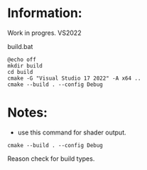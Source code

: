 
# Information:
 Work in progres. VS2022

build.bat
```
@echo off
mkdir build
cd build
cmake -G "Visual Studio 17 2022" -A x64 ..
cmake --build . --config Debug
```

# Notes:
 * use this command for shader output.
```
cmake --build . --config Debug
```
 Reason check for build types.